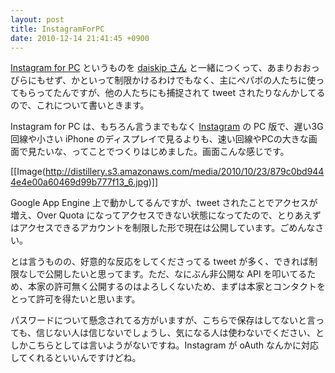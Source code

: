 ```yaml
---
layout: post
title: InstagramForPC
date: 2010-12-14 21:41:45 +0900
---
```



[Instagram for PC](https://instagrampc.appspot.com/) というものを [daiskip さん](http://daiskip.com/) と一緒につくって、あまりおおっぴらにもせず、かといって制限かけるわけでもなく、主にペパボの人たちに使ってもらってたんですが、他の人たちにも捕捉されて tweet されたりなんかしてるので、これについて書いときます。

Instagram for PC は、もちろん言うまでもなく [Instagram](http://instagr.am/) の PC 版で、遅い3G回線や小さい iPhone のディスプレイで見るよりも、速い回線やPCの大きな画面で見たいな、ってことでつくりはじめました。画面こんな感じです。

[[Image(http://distillery.s3.amazonaws.com/media/2010/10/23/879c0bd9444e4e00a60469d99b777f13_6.jpg)]]

Google App Engine 上で動かしてるんですが、tweet されたことでアクセスが増え、Over Quota になってアクセスできない状態になってたので、とりあえずはアクセスできるアカウントを制限した形で現在は公開しています。ごめんなさい。

とは言うものの、好意的な反応をしてくださってる tweet が多く、できれば制限なしで公開したいと思ってます。ただ、なにぶん非公開な API を叩いてるため、本家の許可無く公開するのはよろしくないため、まずは本家とコンタクトをとって許可を得たいと思います。

パスワードについて懸念されてる方がいますが、こちらで保存はしてないと言っても、信じない人は信じないでしょうし、気になる人は使わないでください、としかこちらとしては言いようがないですね。Instagram が oAuth なんかに対応してくれるといいんですけどね。
